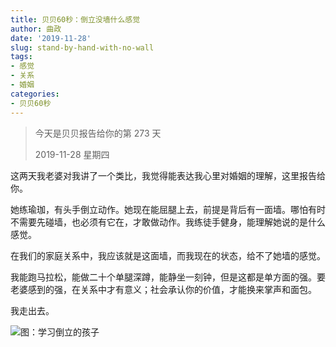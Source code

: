 ```yaml
---
title: 贝贝60秒：倒立没墙什么感觉
author: 曲政
date: '2019-11-28'
slug: stand-by-hand-with-no-wall
tags:
- 感觉
- 关系
- 婚姻
categories:
- 贝贝60秒
---
```

> 今天是贝贝报告给你的第 273 天
>
> 2019-11-28 星期四 

这两天我老婆对我讲了一个类比，我觉得能表达我心里对婚姻的理解，这里报告给你。

她练瑜珈，有头手倒立动作。她现在能屈腿上去，前提是背后有一面墙。哪怕有时不需要先碰墙，也必须有它在，才敢做动作。我练徒手健身，能理解她说的是什么感觉。

在我们的家庭关系中，我应该就是这面墙，而我现在的状态，给不了她墙的感觉。

我能跑马拉松，能做二十个单腿深蹲，能静坐一刻钟，但是这都是单方面的强。要老婆感到的强，在关系中才有意义；社会承认你的价值，才能换来掌声和面包。

我走出去。

![图：学习倒立的孩子](https://tva1.sinaimg.cn/large/006tNbRwgy1g9qeb742lvj30qo0zkdmt.jpg)